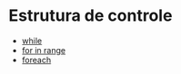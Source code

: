 # Estrutura de controle

* [while](https://github.com/robsonoduarte/learn-python/blob/master/python-curso-completo/estruturas-controle/while.py)
* [for in range](https://github.com/robsonoduarte/learn-python/blob/master/python-curso-completo/estruturas-controle/for_range.py)
* [foreach]()
